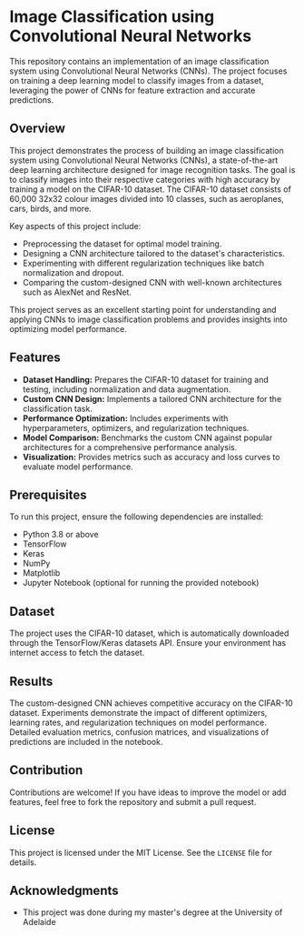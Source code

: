# Image Classification using Convolutional Neural Networks

This repository contains an implementation of an image classification system using Convolutional Neural Networks (CNNs). The project focuses on training a deep learning model to classify images from a dataset, leveraging the power of CNNs for feature extraction and accurate predictions.

## Overview
This project demonstrates the process of building an image classification system using Convolutional Neural Networks (CNNs), a state-of-the-art deep learning architecture designed for image recognition tasks. The goal is to classify images into their respective categories with high accuracy by training a model on the CIFAR-10 dataset. The CIFAR-10 dataset consists of 60,000 32x32 colour images divided into 10 classes, such as aeroplanes, cars, birds, and more.

Key aspects of this project include:
- Preprocessing the dataset for optimal model training.
- Designing a CNN architecture tailored to the dataset's characteristics.
- Experimenting with different regularization techniques like batch normalization and dropout.
- Comparing the custom-designed CNN with well-known architectures such as AlexNet and ResNet.

This project serves as an excellent starting point for understanding and applying CNNs to image classification problems and provides insights into optimizing model performance.

## Features
- **Dataset Handling:** Prepares the CIFAR-10 dataset for training and testing, including normalization and data augmentation.
- **Custom CNN Design:** Implements a tailored CNN architecture for the classification task.
- **Performance Optimization:** Includes experiments with hyperparameters, optimizers, and regularization techniques.
- **Model Comparison:** Benchmarks the custom CNN against popular architectures for a comprehensive performance analysis.
- **Visualization:** Provides metrics such as accuracy and loss curves to evaluate model performance.

## Prerequisites
To run this project, ensure the following dependencies are installed:

- Python 3.8 or above
- TensorFlow
- Keras
- NumPy
- Matplotlib
- Jupyter Notebook (optional for running the provided notebook)

## Dataset
The project uses the CIFAR-10 dataset, which is automatically downloaded through the TensorFlow/Keras datasets API. Ensure your environment has internet access to fetch the dataset.

## Results
The custom-designed CNN achieves competitive accuracy on the CIFAR-10 dataset. Experiments demonstrate the impact of different optimizers, learning rates, and regularization techniques on model performance. Detailed evaluation metrics, confusion matrices, and visualizations of predictions are included in the notebook.

## Contribution
Contributions are welcome! If you have ideas to improve the model or add features, feel free to fork the repository and submit a pull request.

## License
This project is licensed under the MIT License. See the `LICENSE` file for details.

## Acknowledgments
- This project was done during my master's degree at the University of Adelaide

